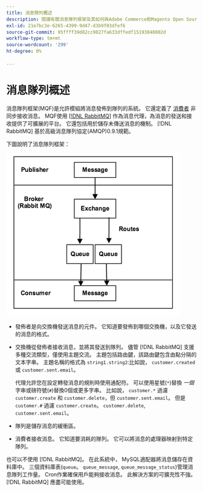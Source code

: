 ```yaml
---
title: 消息隊列概述
description: 閱讀有關消息隊列框架及其如何與Adobe Commerce和Magento Open Source應用程式協作的資訊。
exl-id: 21e7bc3e-6265-4399-9d47-d3b9f03dfef6
source-git-commit: 95ffff39d82cc9027fa633dffedf15193040802d
workflow-type: tm+mt
source-wordcount: '299'
ht-degree: 0%

---
```


# 消息隊列概述

消息隊列框架(MQF)是允許模組將消息發佈到隊列的系統。 它還定義了 [消費者](consumers.md) 非同步接收消息。 MQF使用 [[!DNL RabbitMQ]](https://www.rabbitmq.com) 作為消息代理，為消息的發送和接收提供了可擴展的平台。 它還包括用於儲存未傳送消息的機制。 [!DNL RabbitMQ] 基於高級消息隊列協定(AMQP)0.9.1規範。

下圖說明了消息隊列框架：

![消息隊列框架](../../assets/configuration/mq-framework.png)

- 發佈者是向交換機發送消息的元件。 它知道要發佈到哪個交換機，以及它發送的消息的格式。

- 交換機從發佈者接收消息，並將其發送到隊列。 儘管 [!DNL RabbitMQ] 支援多種交流類型，僅使用主題交流。 主題包括路由鍵，該路由鍵包含由點分隔的文本字串。 主題名稱的格式為 `string1.string2`:比如說， `customer.created` 或 `customer.sent.email`。

   代理允許您在設定轉發消息的規則時使用通配符。 可以使用星號(`*`)替換 _一個_ 字串或磅符號(`#`)替換0個或更多字串。 比如說， `customer.*` 過濾 `customer.create` 和 `customer.delete`，但 `customer.sent.email`。 但是 `customer.#` 過濾 `customer.create`。  `customer.delete`, `customer.sent.email`。

- 隊列是儲存消息的緩衝區。

- 消費者接收消息。 它知道要消耗的隊列。 它可以將消息的處理器映射到特定隊列。

也可以不使用 [!DNL RabbitMQ]。 在此系統中， MySQL適配器將消息儲存在資料庫中。 三個資料庫表(`queue`。 `queue_message`, `queue_message_status`)管理消息隊列工作量。 Cron作業確保用戶能夠接收消息。 此解決方案的可擴充性不強。 [!DNL RabbitMQ] 應盡可能使用。
